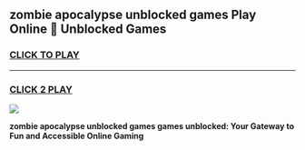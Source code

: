 
## zombie apocalypse unblocked games Play Online 👋 Unblocked Games
<h3>
<a href="https://premium.freeplayer.one?title=zombie_apocalypse_unblocked_games&ref=19F">CLICK TO PLAY</a></h3>
<hr>

<h3>
<a href="https://premium.freeplayer.one?title=zombie_apocalypse_unblocked_games&ref=19F">CLICK 2 PLAY</a>
  
</h3>

<a href="https://premium.freeplayer.one?title=zombie_apocalypse_unblocked_games&ref=19F"><img src="https://clearcache.store/games.png"></a>


**zombie apocalypse unblocked games games unblocked: Your Gateway to Fun and Accessible Online Gaming**
